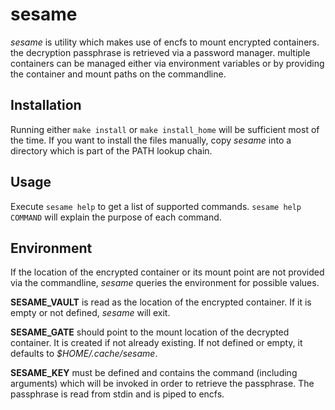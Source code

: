 # sesame

_sesame_ is utility which makes use of encfs to mount encrypted containers.
the decryption passphrase is retrieved via a password manager. multiple
containers can be managed either via environment variables or by providing
the container and mount paths on the commandline.

## Installation

Running either `make install` or `make install_home` will be sufficient
most of the time. If you want to install the files manually, copy _sesame_
into a directory which is part of the PATH lookup chain.

## Usage

Execute `sesame help` to get a list of supported commands.
`sesame help COMMAND` will explain the purpose of each command.

## Environment

If the location of the encrypted container or its mount point are not
provided via the commandline, _sesame_ queries the environment for possible
values.

**SESAME_VAULT** is read as the location of the encrypted container. If it
is empty or not defined, _sesame_ will exit.

**SESAME_GATE** should point to the mount location of the decrypted
container. It is created if not already existing. If not defined or
empty, it defaults to _$HOME/.cache/sesame_.

**SESAME_KEY** must be defined and contains the command (including
arguments) which will be invoked in order to retrieve the passphrase.
The passphrase is read from stdin and is piped to encfs.